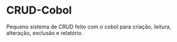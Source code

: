 # CRUD-Cobol
Pequeno sistema de CRUD feito com o cobol para criação, leitura, alteração, exclusão e relatório. 
